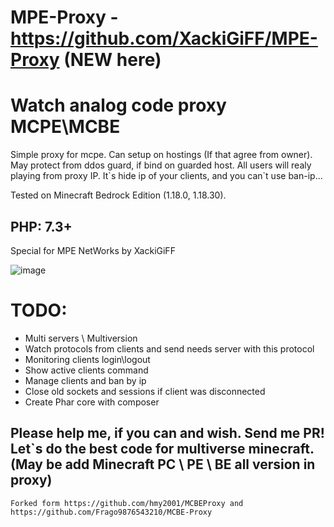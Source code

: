 # MPE-Proxy - https://github.com/XackiGiFF/MPE-Proxy (NEW here)
# Watch analog code proxy MCPE\MCBE

Simple proxy for mcpe. Can setup on hostings (If that agree from owner). May protect from ddos guard, if bind on guarded host.
All users will realy playing from proxy IP. It\`s hide ip of your clients, and you can\`t use ban-ip...

Tested on Minecraft Bedrock Edition (1.18.0, 1.18.30).

## PHP: 7.3+

Special for MPE NetWorks by XackiGiFF

![image](https://user-images.githubusercontent.com/29034010/206567147-b7c74394-c3d3-4b46-8367-30db74d1c9e7.png)

# TODO:
- Multi servers \ Multiversion
- Watch protocols from clients and send needs server with this protocol
- Monitoring clients login\logout
- Show active clients command
- Manage clients and ban by ip
- Close old sockets and sessions if client was disconnected
- Create Phar core with composer

## Please help me, if you can and wish. Send me PR! Let`s do the best code for multiverse minecraft. (May be add Minecraft PC \ PE \ BE all version in proxy)
```
Forked form https://github.com/hmy2001/MCBEProxy and https://github.com/Frago9876543210/MCBE-Proxy

```
